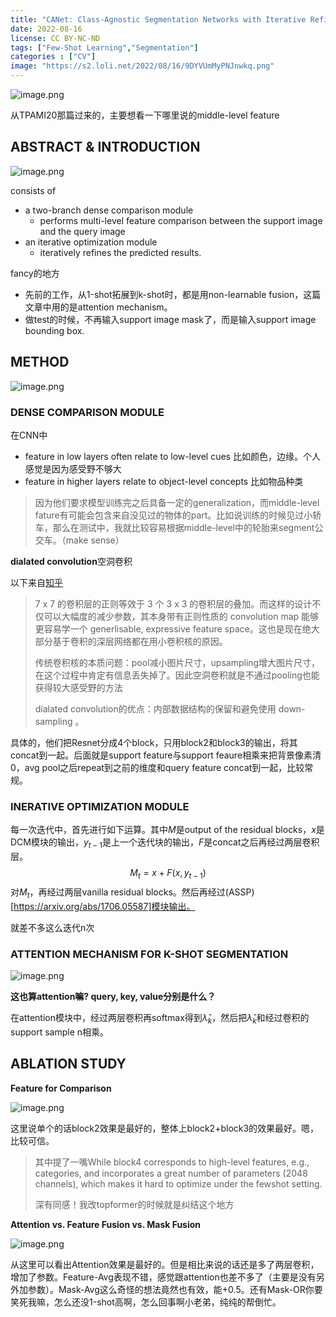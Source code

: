 ```yaml
---
title: "CANet: Class-Agnostic Segmentation Networks with Iterative Refinement and Attentive Few-Shot Learning"
date: 2022-08-16
license: CC BY-NC-ND
tags: ["Few-Shot Learning","Segmentation"]
categories : ["CV"]
image: "https://s2.loli.net/2022/08/16/9DYVUmMyPNJnwkq.png"
---
```


![image.png](https://s2.loli.net/2022/08/16/AiIQyMX2cZBlStK.png)

从TPAMI20那篇过来的，主要想看一下哪里说的middle-level feature

## ABSTRACT & INTRODUCTION

![image.png](https://s2.loli.net/2022/08/16/9DYVUmMyPNJnwkq.png)

consists of 

- a two-branch dense comparison module
  - performs multi-level feature comparison between the support image and the query image
- an iterative optimization module 
  - iteratively refines the predicted results. 

fancy的地方

- 先前的工作，从1-shot拓展到k-shot时，都是用non-learnable fusion，这篇文章中用的是attention mechanism。
- 做test的时候，不再输入support image mask了，而是输入support image bounding box.

## METHOD

![image.png](https://s2.loli.net/2022/08/16/Ea6tJYghbZvXCiW.png)

### DENSE COMPARISON MODULE

在CNN中

- feature in low layers often relate to low-level cues 比如颜色，边缘。个人感觉是因为感受野不够大
- feature in higher layers relate to object-level concepts 比如物品种类

> 因为他们要求模型训练完之后具备一定的generalization，而middle-level fature有可能会包含来自没见过的物体的part。比如说训练的时候见过小轿车，那么在测试中，我就比较容易根据middle-level中的轮胎来segment公交车。（make sense）

**dialated convolution**空洞卷积

以下来自[知乎](https://www.zhihu.com/question/54149221)

>  7 x 7 的卷积层的正则等效于 3 个 3 x 3 的卷积层的叠加。而这样的设计不仅可以大幅度的减少参数，其本身带有正则性质的 convolution map 能够更容易学一个 generlisable, expressive feature space。这也是现在绝大部分基于卷积的深层网络都在用小卷积核的原因。
>
> 传统卷积核的本质问题：pool减小图片尺寸，upsampling增大图片尺寸，在这个过程中肯定有信息丢失掉了。因此空洞卷积就是不通过pooling也能获得较大感受野的方法
>
> dialated convolution的优点：内部数据结构的保留和避免使用 down-sampling 。

具体的，他们把Resnet分成4个block，只用block2和block3的输出，将其concat到一起。后面就是support feature与support feaure相乘来把背景像素清0，avg pool之后repeat到之前的维度和query feature concat到一起，比较常规。

### INERATIVE OPTIMIZATION MODULE

每一次迭代中，首先进行如下运算。其中$M$是output of the residual blocks，$x$是DCM模块的输出，$y_{t-1}$是上一个迭代块的输出，$F$是concat之后再经过两层卷积层。
$$
M_t = x + F(x,y_{t-1})
$$
对$M_t$，再经过两层vanilla residual blocks。然后再经过(ASSP)[https://arxiv.org/abs/1706.05587]模块输出。

就差不多这么迭代n次

### ATTENTION MECHANISM FOR K-SHOT SEGMENTATION

![image.png](https://s2.loli.net/2022/08/16/ZEuUP7zm2i9IKks.png)

**这也算attention嘛? query, key, value分别是什么？**

在attention模块中，经过两层卷积再softmax得到$\hat\lambda_k$，然后把$\hat\lambda_k$和经过卷积的support sample n相乘。

## ABLATION STUDY

**Feature for Comparison**

![image.png](https://s2.loli.net/2022/08/16/8ZJEQznfqDu9sTj.png)

这里说单个的话block2效果是最好的，整体上block2+block3的效果最好。嗯，比较可信。

> 其中提了一嘴While block4 corresponds to high-level features, e.g., categories, and incorporates a great number of parameters (2048 channels), which makes it hard to optimize under the fewshot setting.
>
> 深有同感！我改topformer的时候就是纠结这个地方

**Attention vs. Feature Fusion vs. Mask Fusion**

![image.png](https://s2.loli.net/2022/08/16/layPuvoMD6Xrgkc.png)

从这里可以看出Attention效果是最好的。但是相比来说的话还是多了两层卷积，增加了参数。Feature-Avg表现不错，感觉跟attention也差不多了（主要是没有另外加参数）。Mask-Avg这么奇怪的想法竟然也有效，能+0.5。还有Mask-OR你要笑死我嘛，怎么还没1-shot高啊，怎么回事啊小老弟，纯纯的帮倒忙。

